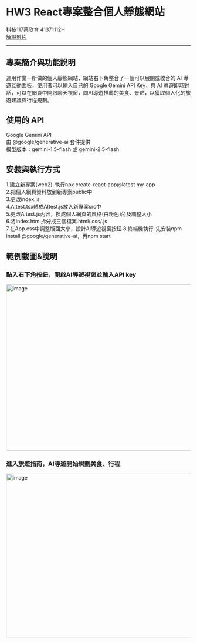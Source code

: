 # HW3 React專案整合個人靜態網站

科技117蔡欣育 41371112H  
[解說影片](https://youtu.be/8kEEivIasl8)

--- 
## 專案簡介與功能說明  
運用作業一所做的個人靜態網站，網站右下角整合了一個可以展開或收合的 AI 導遊互動面板，使用者可以輸入自己的 Google Gemini API Key，與 AI 導遊即時對話，可以在網頁中開啟聊天視窗，問AI導遊推薦的美食、景點，以獲取個人化的旅遊建議與行程規劃。

## 使用的 API
Google Gemini API  
由 @google/generative-ai 套件提供  
模型版本：gemini-1.5-flash 或 gemini-2.5-flash

## 安裝與執行方式
1.建立新專案(web2)-執行npx create-react-app@latest my-app  
2.把個人網頁資料放到新專案public中  
3.更改index.js  
4.AItest.tsx轉成AItest.js放入新專案src中  
5.更改AItest.js內容，換成個人網頁的風格(白粉色系)及調整大小  
6.將index.html拆分成三個檔案.html/.css/.js  
7.在App.css中調整版面大小，設計AI導遊視窗按鈕
8.終端機執行-先安裝npm install @google/generative-ai，再npm start  

## 範例截圖&說明
### 點入右下角按鈕，開啟AI導遊視窗並輸入API key  

<img width="903" height="452" alt="image" src="https://github.com/user-attachments/assets/4f53001e-d23a-4044-ab85-7966dd73cfbc" />  

### 進入旅遊指南，AI導遊開始規劃美食、行程  

<img width="887" height="445" alt="image" src="https://github.com/user-attachments/assets/44632ba9-0fed-455e-9848-fdd0436dfff6" />
